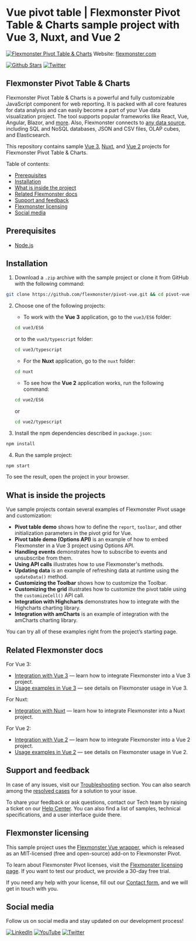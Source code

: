 # Vue pivot table | Flexmonster Pivot Table & Charts sample project with Vue 3, Nuxt, and Vue 2
[![Flexmonster Pivot Table & Charts](https://cdn.flexmonster.com/readmes/vue.webp)](https://www.flexmonster.com?r=sample_vue)
Website: [flexmonster.com](https://www.flexmonster.com?r=sample_vue)

[![Github Stars](https://img.shields.io/github/stars/flexmonster?style=social)](https://github.com/flexmonster) [![Twitter](https://img.shields.io/twitter/follow/Flexmonster?style=social)](https://twitter.com/Flexmonster)

## Flexmonster Pivot Table & Charts
Flexmonster Pivot Table & Charts is a powerful and fully customizable JavaScript component for web reporting. It is packed with all core features for data analysis and can easily become a part of your Vue data visualization project. The tool supports popular frameworks like React, Vue, Angular, Blazor, and [more](https://www.flexmonster.com/doc/available-tutorials-integration?r=sample_vue). Also, Flexmonster connects to [any data source](https://www.flexmonster.com/doc/supported-data-sources?r=sample_vue), including SQL and NoSQL databases, JSON and CSV files, OLAP cubes, and Elasticsearch. 

This repository contains sample [Vue 3](https://vuejs.org/), [Nuxt](https://nuxt.com/), and [Vue 2](https://v2.vuejs.org/) projects for Flexmonster Pivot Table & Charts.

Table of contents:

* [Prerequisites](#prerequisites)
* [Installation](#installation)
* [What is inside the project](#what-is-inside-the-project)
* [Related Flexmonster docs](#related-flexmonster-docs)
* [Support and feedback](#support-and-feedback)
* [Flexmonster licensing](#flexmonster-licensing)
* [Social media](#social-media)

## Prerequisites

- [Node.js](https://nodejs.org/en/)

## Installation

1. Download a `.zip` archive with the sample project or clone it from GitHub with the following command:

```bash
git clone https://github.com/flexmonster/pivot-vue.git && cd pivot-vue
```

2. Choose one of the following projects:

    - To work with the **Vue 3** application, go to the `vue3/ES6` folder:

    ```bash
    cd vue3/ES6
    ```
     or to the `vue3/typescript` folder:
    
    ```bash
    cd vue3/typescript
    ```

    - For the **Nuxt** application, go to the `nuxt` folder:
    ```bash
    cd nuxt
    ```

    - To see how the **Vue 2** application works, run the following command:

    ```bash
    cd vue2/ES6
    ```
    or 
    
    ```bash
    cd vue2/typescript
    ```

2. Install the npm dependencies described in `package.json`:

```bash
npm install
```

4. Run the sample project:

```bash
npm start 
```

To see the result, open the project in your browser.

## What is inside the projects

Vue sample projects contain several examples of Flexmonster Pivot usage and customization:

- **Pivot table demo** shows how to define the `report`, `toolbar`, and other initialization parameters in the pivot grid for Vue.
- **Pivot table demo (Options API)** is an example of how to embed Flexmonster in a Vue 3 project using Options API.
- **Handling events** demonstrates how to subscribe to events and unsubscribe from them. 
- **Using API calls** illustrates how to use Flexmonster's methods. 
- **Updating data** is an example of refreshing data at runtime using the `updateData()` method.
- **Customizing the Toolbar** shows how to customize the Toolbar.
- **Customizing the grid** illustrates how to customize the pivot table using the `customizeCell()` API call.
- **Integration with Highcharts** demonstrates how to integrate with the Highcharts charting library.
- **Integration with amCharts** is an example of integration with the amCharts charting library.
  
You can try all of these examples right from the project’s starting page.

## Related Flexmonster docs

For Vue 3:
- [Integration with Vue 3](https://www.flexmonster.com/doc/integration-with-vue-3/?r=sample_vue) — learn how to integrate Flexmonster into a Vue 3 project.
- [Usage examples in Vue 3](https://www.flexmonster.com/doc/usage-examples-vue-3/?r=sample_vue) — see details on Flexmonster usage in Vue 3.

For Nuxt:
- [Integration with Nuxt](https://www.flexmonster.com/doc/integration-with-nuxt/?r=sample_vue) — learn how to integrate Flexmonster into a Nuxt project.

For Vue 2:
- [Integration with Vue 2](https://www.flexmonster.com/doc/integration-with-vue-2/?r=sample_vue) — learn how to integrate Flexmonster into a Vue 2 project.
- [Usage examples in Vue 2](https://www.flexmonster.com/doc/usage-examples-vue-2/?r=sample_vue) — see details on Flexmonster usage in Vue 2.

## Support and feedback

In case of any issues, visit our [Troubleshooting](https://www.flexmonster.com/doc/typical-errors?r=sample_vue) section. You can also search among the [resolved cases](https://www.flexmonster.com/technical-support?r=sample_vue) for a solution to your issue.

To share your feedback or ask questions, contact our Tech team by raising a ticket on our [Help Center](https://www.flexmonster.com/help-center?r=sample_vue). You can also find a list of samples, technical specifications, and a user interface guide there.

## Flexmonster licensing

This sample project uses the [Flexmonster Vue wrapper](https://github.com/flexmonster/vue-flexmonster), which is released as an MIT-licensed (free and open-source) add-on to Flexmonster Pivot.

To learn about Flexmonster Pivot licenses, visit the [Flexmonster licensing page](https://www.flexmonster.com/pivot-table-editions-and-pricing?r=sample_vue). 
If you want to test our product, we provide a 30-day free trial.

If you need any help with your license, fill out our [Contact form](https://www.flexmonster.com/contact-our-team?r=sample_vue), and we will get in touch with you.

## Social media

Follow us on social media and stay updated on our development process!

[![LinkedIn](https://img.shields.io/badge/LinkedIn-blue?style=for-the-badge&logo=linkedin&logoColor=white)](https://linkedin.com/company/flexmonster) [![YouTube](https://img.shields.io/badge/YouTube-red?style=for-the-badge&logo=youtube&logoColor=white)](https://youtube.com/user/FlexMonsterPivot) [![Twitter](https://img.shields.io/badge/Twitter-blue?style=for-the-badge&logo=twitter&logoColor=white)](https://twitter.com/flexmonster)
